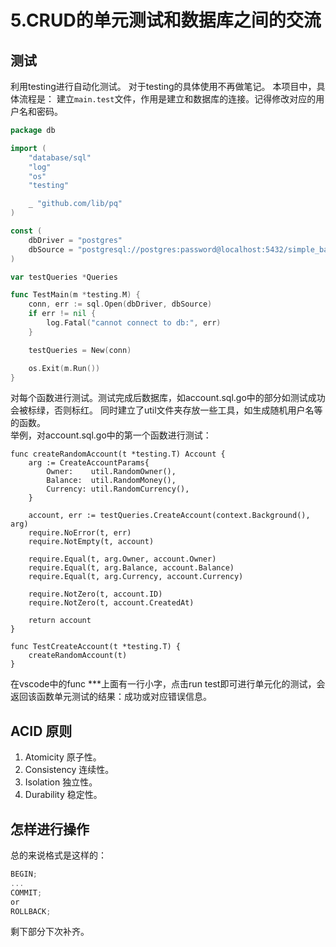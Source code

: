 # 5.CRUD的单元测试和数据库之间的交流

## 测试  
利用testing进行自动化测试。
对于testing的具体使用不再做笔记。
本项目中，具体流程是：
建立`main.test`文件，作用是建立和数据库的连接。记得修改对应的用户名和密码。
```go
package db

import (
	"database/sql"
	"log"
	"os"
	"testing"

	_ "github.com/lib/pq"
)

const (
	dbDriver = "postgres"
	dbSource = "postgresql://postgres:password@localhost:5432/simple_bank?sslmode=disable"
)

var testQueries *Queries

func TestMain(m *testing.M) {
	conn, err := sql.Open(dbDriver, dbSource)
	if err != nil {
		log.Fatal("cannot connect to db:", err)
	}

	testQueries = New(conn)

	os.Exit(m.Run())
}

```
对每个函数进行测试。测试完成后数据库，如account.sql.go中的部分如测试成功会被标绿，否则标红。
同时建立了util文件夹存放一些工具，如生成随机用户名等的函数。  
举例，对account.sql.go中的第一个函数进行测试：
```
func createRandomAccount(t *testing.T) Account {
	arg := CreateAccountParams{
		Owner:    util.RandomOwner(),
		Balance:  util.RandomMoney(),
		Currency: util.RandomCurrency(),
	}

	account, err := testQueries.CreateAccount(context.Background(), arg)
	require.NoError(t, err)
	require.NotEmpty(t, account)

	require.Equal(t, arg.Owner, account.Owner)
	require.Equal(t, arg.Balance, account.Balance)
	require.Equal(t, arg.Currency, account.Currency)

	require.NotZero(t, account.ID)
	require.NotZero(t, account.CreatedAt)

	return account
}

func TestCreateAccount(t *testing.T) {
	createRandomAccount(t)
}
```
在vscode中的func ***上面有一行小字，点击run test即可进行单元化的测试，会返回该函数单元测试的结果：成功或对应错误信息。

## ACID 原则  

1. Atomicity
原子性。
2. Consistency
连续性。
3. Isolation
独立性。
4. Durability
稳定性。

## 怎样进行操作
总的来说格式是这样的：
```go
BEGIN;
...
COMMIT;
or
ROLLBACK;
```
剩下部分下次补齐。